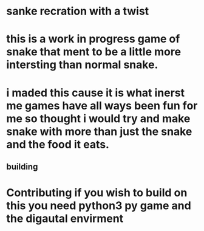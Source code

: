 # sanke recration with a twist

# this is a work in progress game of snake that ment to be a little more intersting than normal snake.

# i maded this cause it is what inerst me games have all ways been fun for me so thought i would try and make snake with more than just the snake and the food it eats.



## building
# Contributing if you wish to build on this you need python3 py game and the digautal envirment
